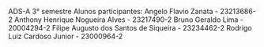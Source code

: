 ADS-A 3° semestre
Alunos participantes:
 Angelo Flavio Zanata - 23213686-2 
 Anthony Henrique Nogueira Alves - 23217490-2 
 Bruno Geraldo Lima - 20004294-2 
 Filipe Augusto dos Santos de Siqueira - 23234462-2 
 Rodrigo Luiz Cardoso Junior - 23000964-2
